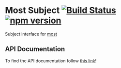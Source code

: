 # Most Subject [![Build Status](https://travis-ci.org/TylorS/most-subject.svg?branch=master)](https://travis-ci.org/TylorS/most-subject) [![npm version](https://badge.fury.io/js/most-subject.svg)](https://badge.fury.io/js/most-subject)

Subject interface for [most](https://github.com/cujojs/most)

## API Documentation

To find the API documentation follow [this link](https://tylors.github.io/most-subject/docs)!
